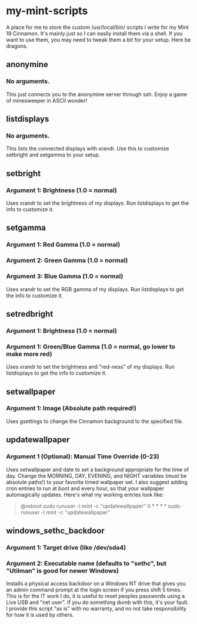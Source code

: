 # my-mint-scripts
A place for me to store the custom /usr/local/bin/ scripts I write for my Mint 19 Cinnamon. It's mainly just so I can easily install them via a shell. If you want to use them, you may need to tweak them a bit for your setup. Here be dragons.

## anonymine
### No arguments.
This just connects you to the anonymine server through ssh. Enjoy a game of minesweeper in ASCII wonder!

## listdisplays
### No arguments.
This lists the connected displays with xrandr. Use this to customize setbright and setgamma to your setup.

## setbright
### Argument 1: Brightness (1.0 = normal)
Uses xrandr to set the brightness of my displays. Run listdisplays to get the info to customize it.

## setgamma
### Argument 1: Red Gamma (1.0 = normal)
### Argument 2: Green Gamma (1.0 = normal)
### Argument 3: Blue Gamma (1.0 = normal)
Uses xrandr to set the RGB gamma of my displays. Run listdisplays to get the info to customize it.

## setredbright
### Argument 1: Brightness (1.0 = normal)
### Argument 1: Green/Blue Gamma (1.0 = normal, go lower to make more red)
Uses xrandr to set the brightness and "red-ness" of my displays. Run listdisplays to get the info to customize it.

## setwallpaper
### Argument 1: Image (Absolute path required!)
Uses gsettings to change the Cinnamon background to the specified file.

## updatewallpaper
### Argument 1 (Optional): Manual Time Override (0-23)
Uses setwallpaper and date to set a background appropriate for the time of day. Change the MORNING, DAY, EVENING, and NIGHT variables (must be absolute paths!) to your favorite timed wallpaper set.
I also suggest adding cron entries to run at boot and every hour, so that your wallpaper automagically updates. Here's what my working entries look like:
> @reboot sudo runuser -l mint -c "updatewallpaper"
> 0 * * * * sudo runuser -l mint -c "updatewallpaper"

## windows_sethc_backdoor
### Argument 1: Target drive (like /dev/sda4)
### Argument 2: Executable name (defaults to "sethc", but "Utilman" is good for newer Windows)
Installs a physical access backdoor on a Windows NT drive that gives you an admin command prompt at the login screen if you press shift 5 times. This is for the IT work I do, it is useful to reset peoples passwords using a Live USB and "net user".
If you do something dumb with this, it's your fault. I provide this script "as is" with no warranty, and no not take responsibility for how it is used by others.
